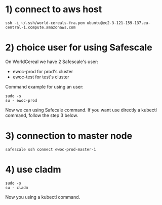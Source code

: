 # 1) connect to aws host
```
ssh -i ~/.ssh/world-cereals-fra.pem ubuntu@ec2-3-121-159-137.eu-central-1.compute.amazonaws.com
```

# 2) choice user for using Safescale 
On WorldCereal we have 2 Safescale's user:

- ewoc-prod for prod's cluster
- ewoc-test for test's cluster

Command example for using an user:
```
sudo -s
su - ewoc-prod
```

Now we can using Safecale command.
If you want use directly a kubectl command, follow the step 3 below.


# 3) connection to master node
``` 
safescale ssh connect ewoc-prod-master-1
```

# 4) use cladm
```
sudo -s
su - cladm
```

Now you using a kubectl command.
